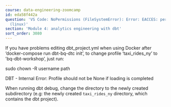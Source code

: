 ```yaml
---
course: data-engineering-zoomcamp
id: eda58f442a
question: '​​VS Code: NoPermissions (FileSystemError): Error: EACCES: permission denied
  (linux)'
section: 'Module 4: analytics engineering with dbt'
sort_order: 3080
---
```


If you have problems editing dbt_project.yml when using Docker after ‘docker-compose run dbt-bq-dtc init’, to change profile ‘taxi_rides_ny’ to 'bq-dbt-workshop’, just run:

sudo chown -R username path

DBT - Internal Error: Profile should not be None if loading is completed

When  running dbt debug, change the directory to the newly created subdirectory (e.g: the newly created `taxi_rides_ny` directory, which contains the dbt project).

